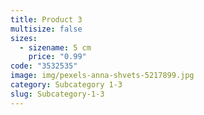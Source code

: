 ```yaml
---
title: Product 3
multisize: false
sizes:
  - sizename: 5 cm
    price: "0.99"
code: "3532535"
image: img/pexels-anna-shvets-5217899.jpg
category: Subcategory 1-3
slug: Subcategory-1-3
---
```

